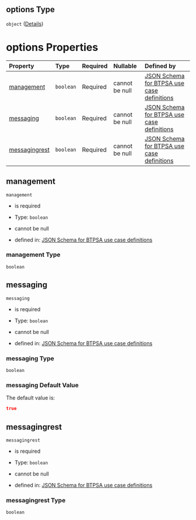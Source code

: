 ## options Type

`object` ([Details](btpsa-usecase-properties-services-items-allof-1-then-allof-39-then-allof-0-then-properties-parameters-properties-options.md))

# options Properties

| Property                        | Type      | Required | Nullable       | Defined by                                                                                                                                                                                                                                                                                                                                          |
| :------------------------------ | :-------- | :------- | :------------- | :-------------------------------------------------------------------------------------------------------------------------------------------------------------------------------------------------------------------------------------------------------------------------------------------------------------------------------------------------- |
| [management](#management)       | `boolean` | Required | cannot be null | [JSON Schema for BTPSA use case definitions](btpsa-usecase-properties-services-items-allof-1-then-allof-39-then-allof-0-then-properties-parameters-properties-options-properties-management.md "undefined#/properties/services/items/allOf/1/then/allOf/39/then/allOf/0/then/properties/parameters/properties/options/properties/management")       |
| [messaging](#messaging)         | `boolean` | Required | cannot be null | [JSON Schema for BTPSA use case definitions](btpsa-usecase-properties-services-items-allof-1-then-allof-39-then-allof-0-then-properties-parameters-properties-options-properties-messaging.md "undefined#/properties/services/items/allOf/1/then/allOf/39/then/allOf/0/then/properties/parameters/properties/options/properties/messaging")         |
| [messagingrest](#messagingrest) | `boolean` | Required | cannot be null | [JSON Schema for BTPSA use case definitions](btpsa-usecase-properties-services-items-allof-1-then-allof-39-then-allof-0-then-properties-parameters-properties-options-properties-messagingrest.md "undefined#/properties/services/items/allOf/1/then/allOf/39/then/allOf/0/then/properties/parameters/properties/options/properties/messagingrest") |

## management



`management`

*   is required

*   Type: `boolean`

*   cannot be null

*   defined in: [JSON Schema for BTPSA use case definitions](btpsa-usecase-properties-services-items-allof-1-then-allof-39-then-allof-0-then-properties-parameters-properties-options-properties-management.md "undefined#/properties/services/items/allOf/1/then/allOf/39/then/allOf/0/then/properties/parameters/properties/options/properties/management")

### management Type

`boolean`

## messaging



`messaging`

*   is required

*   Type: `boolean`

*   cannot be null

*   defined in: [JSON Schema for BTPSA use case definitions](btpsa-usecase-properties-services-items-allof-1-then-allof-39-then-allof-0-then-properties-parameters-properties-options-properties-messaging.md "undefined#/properties/services/items/allOf/1/then/allOf/39/then/allOf/0/then/properties/parameters/properties/options/properties/messaging")

### messaging Type

`boolean`

### messaging Default Value

The default value is:

```json
true
```

## messagingrest



`messagingrest`

*   is required

*   Type: `boolean`

*   cannot be null

*   defined in: [JSON Schema for BTPSA use case definitions](btpsa-usecase-properties-services-items-allof-1-then-allof-39-then-allof-0-then-properties-parameters-properties-options-properties-messagingrest.md "undefined#/properties/services/items/allOf/1/then/allOf/39/then/allOf/0/then/properties/parameters/properties/options/properties/messagingrest")

### messagingrest Type

`boolean`
